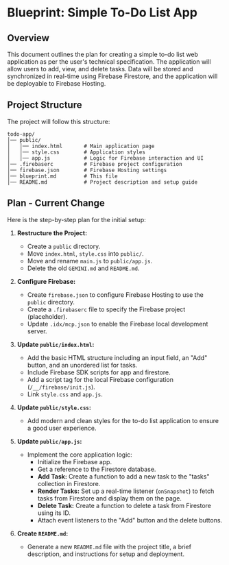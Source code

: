 # Blueprint: Simple To-Do List App

## Overview

This document outlines the plan for creating a simple to-do list web application as per the user's technical specification. The application will allow users to add, view, and delete tasks. Data will be stored and synchronized in real-time using Firebase Firestore, and the application will be deployable to Firebase Hosting.

## Project Structure

The project will follow this structure:

```
todo-app/
│── public/
│   │── index.html       # Main application page
│   │── style.css        # Application styles
│   │── app.js           # Logic for Firebase interaction and UI
│── .firebaserc          # Firebase project configuration
│── firebase.json        # Firebase Hosting settings
│── blueprint.md         # This file
│── README.md            # Project description and setup guide
```

## Plan - Current Change

Here is the step-by-step plan for the initial setup:

1.  **Restructure the Project:**
    *   Create a `public` directory.
    *   Move `index.html`, `style.css` into `public/`.
    *   Move and rename `main.js` to `public/app.js`.
    *   Delete the old `GEMINI.md` and `README.md`.

2.  **Configure Firebase:**
    *   Create `firebase.json` to configure Firebase Hosting to use the `public` directory.
    *   Create a `.firebaserc` file to specify the Firebase project (placeholder).
    *   Update `.idx/mcp.json` to enable the Firebase local development server.

3.  **Update `public/index.html`:**
    *   Add the basic HTML structure including an input field, an "Add" button, and an unordered list for tasks.
    *   Include Firebase SDK scripts for app and firestore.
    *   Add a script tag for the local Firebase configuration (`/__/firebase/init.js`).
    *   Link `style.css` and `app.js`.

4.  **Update `public/style.css`:**
    *   Add modern and clean styles for the to-do list application to ensure a good user experience.

5.  **Update `public/app.js`:**
    *   Implement the core application logic:
        *   Initialize the Firebase app.
        *   Get a reference to the Firestore database.
        *   **Add Task:** Create a function to add a new task to the "tasks" collection in Firestore.
        *   **Render Tasks:** Set up a real-time listener (`onSnapshot`) to fetch tasks from Firestore and display them on the page.
        *   **Delete Task:** Create a function to delete a task from Firestore using its ID.
        *   Attach event listeners to the "Add" button and the delete buttons.

6.  **Create `README.md`:**
    *   Generate a new `README.md` file with the project title, a brief description, and instructions for setup and deployment.
